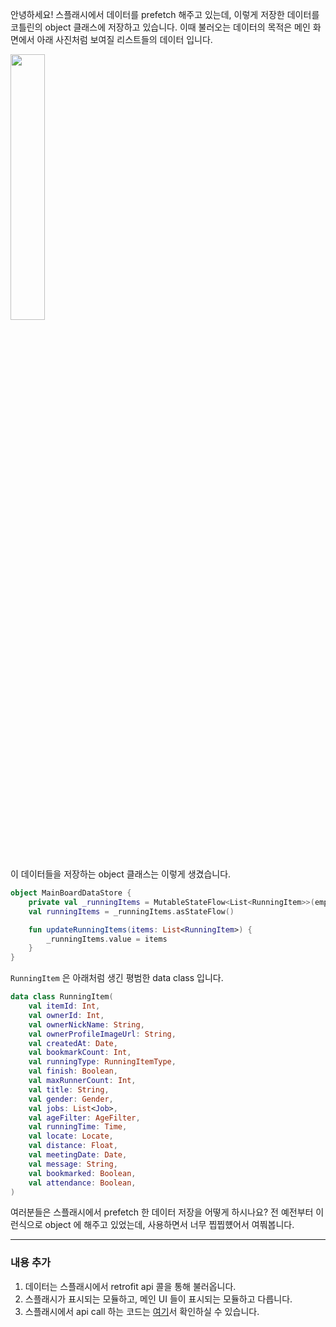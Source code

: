 안녕하세요! 스플래시에서 데이터를 prefetch 해주고 있는데, 이렇게 저장한 데이터를 코틀린의 object 클래스에 저장하고 있습니다.
이때 불러오는 데이터의 목적은 메인 화면에서 아래 사진처럼 보여질 리스트들의 데이터 입니다.

<img src="https://user-images.githubusercontent.com/40740128/158814398-97b76bbb-b279-49aa-bad6-1fdd6a8741b1.png" width="33%" />

이 데이터들을 저장하는 object 클래스는 이렇게 생겼습니다.

```kotlin
object MainBoardDataStore {
    private val _runningItems = MutableStateFlow<List<RunningItem>>(emptyList())
    val runningItems = _runningItems.asStateFlow()

    fun updateRunningItems(items: List<RunningItem>) {
        _runningItems.value = items
    }
}
```

`RunningItem` 은 아래처럼 생긴 평범한 data class 입니다.

```kotlin
data class RunningItem(
    val itemId: Int,
    val ownerId: Int,
    val ownerNickName: String,
    val ownerProfileImageUrl: String,
    val createdAt: Date,
    val bookmarkCount: Int,
    val runningType: RunningItemType,
    val finish: Boolean,
    val maxRunnerCount: Int,
    val title: String,
    val gender: Gender,
    val jobs: List<Job>,
    val ageFilter: AgeFilter,
    val runningTime: Time,
    val locate: Locate,
    val distance: Float,
    val meetingDate: Date,
    val message: String,
    val bookmarked: Boolean,
    val attendance: Boolean,
)
```

여러분들은 스플래시에서 prefetch 한 데이터 저장을 어떻게 하시나요? 전 예전부터 이런식으로 object 에 해주고 있었는데, 사용하면서 너무 찝찝헀어서 여쭤봅니다.

---

### 내용 추가

1. 데이터는 스플래시에서 retrofit api 콜을 통해 불러옵니다.
2. 스플래시가 표시되는 모듈하고, 메인 UI 들이 표시되는 모듈하고 다릅니다.
3. 스플래시에서 api call 하는 코드는 [여기](https://github.com/runner-be/RunnerBe-Android/blob/core/fix-running-items-load/presentation/src/main/kotlin/team/applemango/runnerbe/activity/StartActivity.kt#L67)서 확인하실 수 있습니다.
